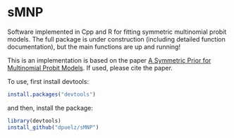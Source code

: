 # sMNP
Software implemented in Cpp and R for fitting symmetric multinomial probit models.  The full package is under construction (including detailed function documentation), but the main functions are up and running!  

This is an implementation is based on the paper [A Symmetric Prior for Multinomial Probit Models](https://arxiv.org/abs/1912.10334). If used, please cite the paper.

To use, first install devtools:
```R
install.packages("devtools")
```
and then, install the package:
```R
library(devtools)
install_github("dpuelz/sMNP")
```

